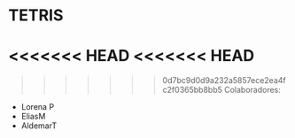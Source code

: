 # TETRIS
<<<<<<< HEAD
<<<<<<< HEAD
=======

>>>>>>> 0d7bc9d0d9a232a5857ece2ea4fc2f0365bb8bb5
Colaboradores:
- Lorena P
- EliasM
- AldemarT
